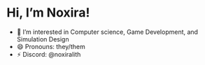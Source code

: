 # Hi, I’m Noxira!
- 👀 I’m interested in Computer science, Game Development, and Simulation Design
- 😄 Pronouns: they/them
- ⚡ Discord: @noxiralith
